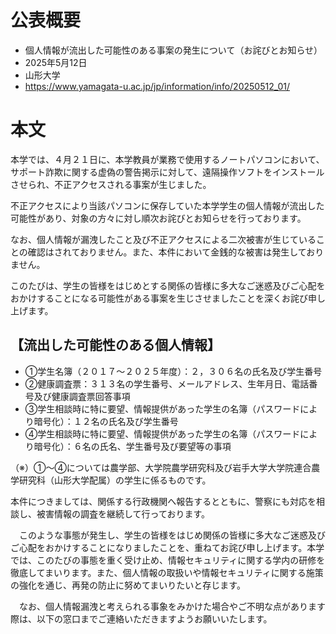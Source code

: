 # 公表概要
- 個人情報が流出した可能性のある事案の発生について（お詫びとお知らせ）
- 2025年5月12日
- 山形大学
- https://www.yamagata-u.ac.jp/jp/information/info/20250512_01/

# 本文
本学では、４月２１日に、本学教員が業務で使用するノートパソコンにおいて、サポート詐欺に関する虚偽の警告掲示に対して、遠隔操作ソフトをインストールさせられ、不正アクセスされる事案が生じました。

不正アクセスにより当該パソコンに保存していた本学学生の個人情報が流出した可能性があり、対象の方々に対し順次お詫びとお知らせを行っております。

なお、個人情報が漏洩したこと及び不正アクセスによる二次被害が生じていることの確認はされておりません。また、本件において金銭的な被害は発生しておりません。

このたびは、学生の皆様をはじめとする関係の皆様に多大なご迷惑及びご心配をおかけすることになる可能性がある事案を生じさせましたことを深くお詫び申し上げます。


##  【流出した可能性のある個人情報】
- ①学生名簿（２０１７～２０２５年度）：２，３０６名の氏名及び学生番号
- ②健康調査票：３１３名の学生番号、メールアドレス、生年月日、電話番号及び健康調査票回答事項
- ③学生相談時に特に要望、情報提供があった学生の名簿（パスワードにより暗号化）：１２名の氏名及び学生番号
- ④学生相談時に特に要望、情報提供があった学生の名簿（パスワードにより暗号化）：６名の氏名、学生番号及び要望等の事項

（※）①～④については農学部、大学院農学研究科及び岩手大学大学院連合農学研究科（山形大学配属）の学生に係るものです。

本件につきましては、関係する行政機関へ報告するとともに、警察にも対応を相談し、被害情報の調査を継続して行っております。

　このような事態が発生し、学生の皆様をはじめ関係の皆様に多大なご迷惑及びご心配をおかけすることになりましたことを、重ねてお詫び申し上げます。本学では、このたびの事態を重く受け止め、情報セキュリティに関する学内の研修を徹底してまいります。また、個人情報の取扱いや情報セキュリティに関する施策の強化を通じ、再発の防止に努めてまいりたいと存じます。

　なお、個人情報漏洩と考えられる事象をみかけた場合やご不明な点があります際は、以下の窓口までご連絡いただきますようお願いいたします。
